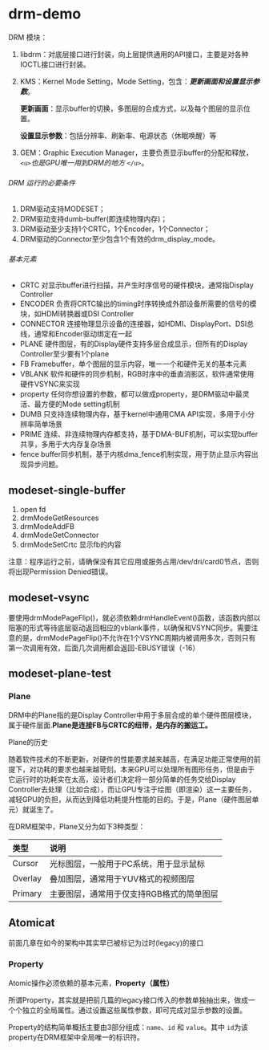 # drm-demo

DRM 模块：

1. libdrm：对底层接口进行封装，向上层提供通用的API接口，主要是对各种IOCTL接口进行封装。
2. KMS：Kernel Mode Setting，Mode Setting，包含：***更新画面和设置显示参数***。

   **更新画面**：显示buffer的切换，多图层的合成方式，以及每个图层的显示位置。

   **设置显示参数**：包括分辨率、刷新率、电源状态（休眠唤醒）等
3. GEM：Graphic Execution Manager，主要负责显示buffer的分配和释放，`<u>`*也是GPU唯一用到DRM的地方* `</u>`。

###### DRM 运行的必要条件

1) DRM驱动支持MODESET；
2) DRM驱动支持dumb-buffer(即连续物理内存)；
3) DRM驱动至少支持1个CRTC，1个Encoder，1个Connector；
4) DRM驱动的Connector至少包含1个有效的drm_display_mode。

###### 基本元素

- CRTC	对显示buffer进行扫描，并产生时序信号的硬件模块，通常指Display Controller
- ENCODER	负责将CRTC输出的timing时序转换成外部设备所需要的信号的模块，如HDMI转换器或DSI Controller
- CONNECTOR	连接物理显示设备的连接器，如HDMI、DisplayPort、DSI总线，通常和Encoder驱动绑定在一起
- PLANE	硬件图层，有的Display硬件支持多层合成显示，但所有的Display Controller至少要有1个plane
- FB	Framebuffer，单个图层的显示内容，唯一一个和硬件无关的基本元素
- VBLANK	软件和硬件的同步机制，RGB时序中的垂直消影区，软件通常使用硬件VSYNC来实现
- property	任何你想设置的参数，都可以做成property，是DRM驱动中最灵活、最方便的Mode setting机制
- DUMB	只支持连续物理内存，基于kernel中通用CMA API实现，多用于小分辨率简单场景
- PRIME	连续、非连续物理内存都支持，基于DMA-BUF机制，可以实现buffer共享，多用于大内存复杂场景
- fence	buffer同步机制，基于内核dma_fence机制实现，用于防止显示内容出现异步问题。

## modeset-single-buffer

1) open fd
2) drmModeGetResources
3) drmModeAddFB
4) drmModeGetConnector
5) drmModeSetCrtc  显示fb的内容

注意：程序运行之前，请确保没有其它应用或服务占用/dev/dri/card0节点，否则将出现Permission Denied错误。

## modeset-vsync

要使用drmModePageFlip()，就必须依赖drmHandleEvent()函数，该函数内部以阻塞的形式等待底层驱动返回相应的vblank事件，以确保和VSYNC同步。需要注意的是，drmModePageFlip()不允许在1个VSYNC周期内被调用多次，否则只有第一次调用有效，后面几次调用都会返回-EBUSY错误（-16）

## modeset-plane-test

### Plane

DRM中的Plane指的是Display Controller中用于多层合成的单个硬件图层模块，属于硬件层面.**Plane是连接FB与CRTC的纽带，是内存的搬运工。**

Plane的历史

随着软件技术的不断更新，对硬件的性能要求越来越高，在满足功能正常使用的前提下，对功耗的要求也越来越苛刻。本来GPU可以处理所有图形任务，但是由于它运行时的功耗实在太高，设计者们决定将一部分简单的任务交给Display Controller去处理（比如合成），而让GPU专注于绘图（即渲染）这一主要任务，减轻GPU的负担，从而达到降低功耗提升性能的目的。于是，Plane（硬件图层单元）就诞生了。

在DRM框架中，Plane又分为如下3种类型：

| 类型    | 说明                                      |
| :------ | :---------------------------------------- |
| Cursor  | 光标图层，一般用于PC系统，用于显示鼠标    |
| Overlay | 叠加图层，通常用于YUV格式的视频图层       |
| Primary | 主要图层，通常用于仅支持RGB格式的简单图层 |

## **Atomic**at

前面几章在如今的架构中其实早已被标记为过时(legacy)的接口

### **Property**

Atomic操作必须依赖的基本元素，**Property（属性）**

所谓Property，其实就是把前几篇的legacy接口传入的参数单独抽出来，做成一个个独立的全局属性。通过设置这些属性参数，即可完成对显示参数的设置。

Property的结构简单概括主要由3部分组成：`name`、`id` 和 `value`。其中 `id`为该property在DRM框架中全局唯一的标识符。

